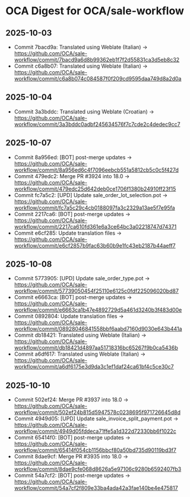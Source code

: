 # OCA Digest for OCA/sale-workflow

## 2025-10-03

- Commit 7bacd9a: Translated using Weblate (Italian) → https://github.com/OCA/sale-workflow/commit/7bacd9a6d8b99362eb1f7f2d55831ca3d5eb8c32
- Commit c6a8b07: Translated using Weblate (Italian) → https://github.com/OCA/sale-workflow/commit/c6a8b074c084587f0f209cd9595daa749d8a2d0a

## 2025-10-04

- Commit 3a3bddc: Translated using Weblate (Croatian) → https://github.com/OCA/sale-workflow/commit/3a3bddc0adbf245634576f7c7cde2c4dedec9cc7

## 2025-10-07

- Commit 8a956ed: [BOT] post-merge updates → https://github.com/OCA/sale-workflow/commit/8a956ed6c4f7096eebcb551a5812cb5c0c5f427d
- Commit 479edc2: Merge PR #3924 into 18.0 → https://github.com/OCA/sale-workflow/commit/479edc25d642deb0ce1706f1380b24910ff23f15
- Commit fc7a5c2: [UPD] Update sale_order_lot_selection.pot → https://github.com/OCA/sale-workflow/commit/fc7a5c29c4cb0188097fa3c2329a13ae5f7e95fa
- Commit 2217ca6: [BOT] post-merge updates → https://github.com/OCA/sale-workflow/commit/2217ca610fd361e6a3ce64bc3a02218747d74371
- Commit e6cf285: Update translation files → https://github.com/OCA/sale-workflow/commit/e6cf2857b9fac63b60b9e1fc43eb2187b44aeff7

## 2025-10-08

- Commit 5773905: [UPD] Update sale_order_type.pot → https://github.com/OCA/sale-workflow/commit/57739050454f25110e6125c0fdf225096020bd87
- Commit e6663ca: [BOT] post-merge updates → https://github.com/OCA/sale-workflow/commit/e6663ca1b47e4892729d5a461d3240b3f483d00e
- Commit 0892804: Update translation files → https://github.com/OCA/sale-workflow/commit/08928046841558bbf6aabd7160d9030e643b441a
- Commit db18421: Translated using Weblate (Italian) → https://github.com/OCA/sale-workflow/commit/db18421d4897aa51718316bc65267f9b0ca5436b
- Commit a6df617: Translated using Weblate (Italian) → https://github.com/OCA/sale-workflow/commit/a6df6175e3d9da3c1ef1daf24ca61bf4c5ce30c7

## 2025-10-10

- Commit 502ef24: Merge PR #3937 into 18.0 → https://github.com/OCA/sale-workflow/commit/502ef24b815d5947578c0238695f971726645d8d
- Commit 4949d05: [UPD] Update sale_invoice_split_payment.pot → https://github.com/OCA/sale-workflow/commit/4949d05fddeca71ffe5a1d322d72330bb6f1022c
- Commit 65414f0: [BOT] post-merge updates → https://github.com/OCA/sale-workflow/commit/65414f054cb1156bbcf80a50bd735d90119bd3f7
- Commit 8dae9cf: Merge PR #3935 into 18.0 → https://github.com/OCA/sale-workflow/commit/8dae9cfe068d8626a5e97106c9280b6592407fb3
- Commit 54a7cf2: [BOT] post-merge updates → https://github.com/OCA/sale-workflow/commit/54a7cf2f809e33ba4ada42a3fae140be4e475817

